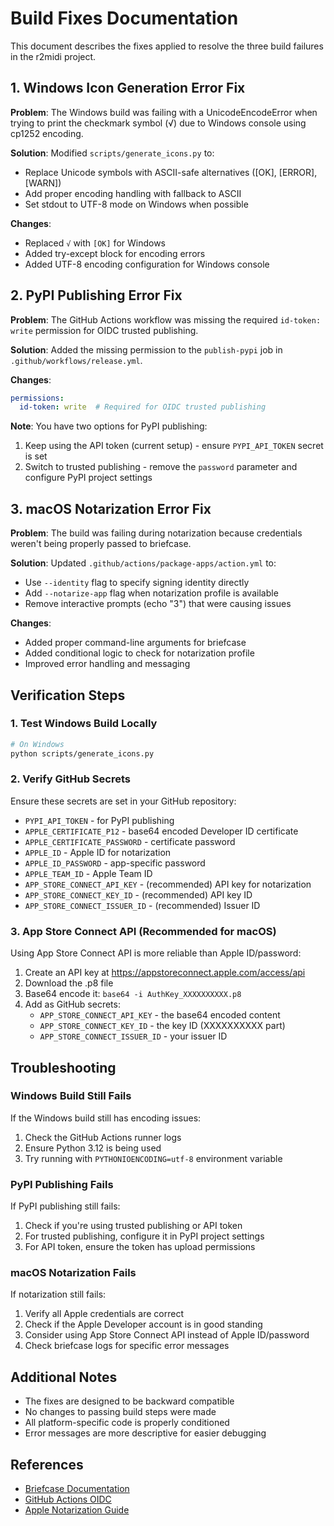 # Build Fixes Documentation

This document describes the fixes applied to resolve the three build failures in the r2midi project.

## 1. Windows Icon Generation Error Fix

**Problem**: The Windows build was failing with a UnicodeEncodeError when trying to print the checkmark symbol (√) due to Windows console using cp1252 encoding.

**Solution**: Modified `scripts/generate_icons.py` to:
- Replace Unicode symbols with ASCII-safe alternatives ([OK], [ERROR], [WARN])
- Add proper encoding handling with fallback to ASCII
- Set stdout to UTF-8 mode on Windows when possible

**Changes**:
- Replaced `√` with `[OK]` for Windows
- Added try-except block for encoding errors
- Added UTF-8 encoding configuration for Windows console

## 2. PyPI Publishing Error Fix

**Problem**: The GitHub Actions workflow was missing the required `id-token: write` permission for OIDC trusted publishing.

**Solution**: Added the missing permission to the `publish-pypi` job in `.github/workflows/release.yml`.

**Changes**:
```yaml
permissions:
  id-token: write  # Required for OIDC trusted publishing
```

**Note**: You have two options for PyPI publishing:
1. Keep using the API token (current setup) - ensure `PYPI_API_TOKEN` secret is set
2. Switch to trusted publishing - remove the `password` parameter and configure PyPI project settings

## 3. macOS Notarization Error Fix

**Problem**: The build was failing during notarization because credentials weren't being properly passed to briefcase.

**Solution**: Updated `.github/actions/package-apps/action.yml` to:
- Use `--identity` flag to specify signing identity directly
- Add `--notarize-app` flag when notarization profile is available
- Remove interactive prompts (echo "3") that were causing issues

**Changes**:
- Added proper command-line arguments for briefcase
- Added conditional logic to check for notarization profile
- Improved error handling and messaging

## Verification Steps

### 1. Test Windows Build Locally
```bash
# On Windows
python scripts/generate_icons.py
```

### 2. Verify GitHub Secrets
Ensure these secrets are set in your GitHub repository:
- `PYPI_API_TOKEN` - for PyPI publishing
- `APPLE_CERTIFICATE_P12` - base64 encoded Developer ID certificate
- `APPLE_CERTIFICATE_PASSWORD` - certificate password
- `APPLE_ID` - Apple ID for notarization
- `APPLE_ID_PASSWORD` - app-specific password
- `APPLE_TEAM_ID` - Apple Team ID
- `APP_STORE_CONNECT_API_KEY` - (recommended) API key for notarization
- `APP_STORE_CONNECT_KEY_ID` - (recommended) API key ID
- `APP_STORE_CONNECT_ISSUER_ID` - (recommended) Issuer ID

### 3. App Store Connect API (Recommended for macOS)
Using App Store Connect API is more reliable than Apple ID/password:

1. Create an API key at https://appstoreconnect.apple.com/access/api
2. Download the .p8 file
3. Base64 encode it: `base64 -i AuthKey_XXXXXXXXXX.p8`
4. Add as GitHub secrets:
   - `APP_STORE_CONNECT_API_KEY` - the base64 encoded content
   - `APP_STORE_CONNECT_KEY_ID` - the key ID (XXXXXXXXXX part)
   - `APP_STORE_CONNECT_ISSUER_ID` - your issuer ID

## Troubleshooting

### Windows Build Still Fails
If the Windows build still has encoding issues:
1. Check the GitHub Actions runner logs
2. Ensure Python 3.12 is being used
3. Try running with `PYTHONIOENCODING=utf-8` environment variable

### PyPI Publishing Fails
If PyPI publishing still fails:
1. Check if you're using trusted publishing or API token
2. For trusted publishing, configure it in PyPI project settings
3. For API token, ensure the token has upload permissions

### macOS Notarization Fails
If notarization still fails:
1. Verify all Apple credentials are correct
2. Check if the Apple Developer account is in good standing
3. Consider using App Store Connect API instead of Apple ID/password
4. Check briefcase logs for specific error messages

## Additional Notes

- The fixes are designed to be backward compatible
- No changes to passing build steps were made
- All platform-specific code is properly conditioned
- Error messages are more descriptive for easier debugging

## References

- [Briefcase Documentation](https://briefcase.readthedocs.io/)
- [GitHub Actions OIDC](https://docs.github.com/en/actions/deployment/security-hardening-your-deployments/about-security-hardening-with-openid-connect)
- [Apple Notarization Guide](https://developer.apple.com/documentation/security/notarizing_macos_software_before_distribution)
